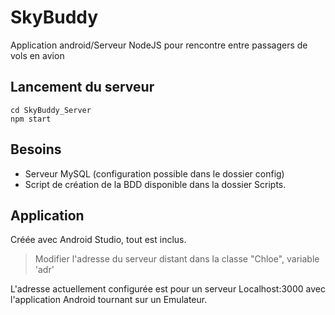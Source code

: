 # SkyBuddy
Application android/Serveur NodeJS pour rencontre entre passagers de vols en avion

## Lancement du serveur

    cd SkyBuddy_Server
    npm start

## Besoins

* Serveur MySQL (configuration possible dans le dossier config)
* Script de création de la BDD disponible dans la dossier Scripts.

## Application

Créée avec Android Studio, tout est inclus. 
 
> Modifier l'adresse du serveur distant dans la classe "Chloe", variable 'adr'

L'adresse actuellement configurée est pour un serveur Localhost:3000 avec l'application Android tournant sur un Emulateur. 
